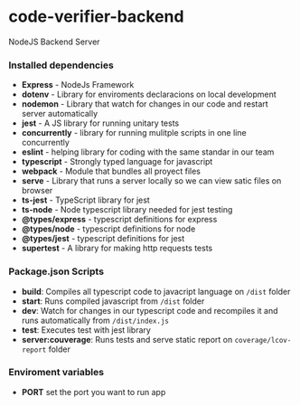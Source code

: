 # code-verifier-backend

NodeJS Backend Server

### Installed dependencies

- **Express** - NodeJs Framework
- **dotenv** - Library for enviroments declaracions on local development
- **nodemon** - Library that watch for changes in our code and restart server automatically
- **jest** - A JS library for running unitary tests
- **concurrently** - library for running mulitple scripts in one line concurrently
- **eslint** - helping library for coding with the same standar in our team
- **typescript** - Strongly typed language for javascript
- **webpack** - Module that bundles all proyect files
- **serve** - Library that runs a server locally so we can view satic files on browser
- **ts-jest** - TypeScript library for jest
- **ts-node** - Node typescript library needed for jest testing
- **@types/express** - typescript definitions for express
- **@types/node** - typescript definitions for node
- **@types/jest** - typescript definitions for jest
- **supertest** - A library for making http requests tests

### Package.json Scripts

- **build**: Compiles all typescript code to javacript language on ``/dist`` folder
- **start**: Runs compiled javascript from ``/dist`` folder
- **dev**: Watch for changes in our typescript code and recompiles it and runs automatically from ``/dist/index.js``
- **test**: Executes test with jest library
- **server:couverage**: Runs tests and serve static report on ``coverage/lcov-report`` folder

### Enviroment variables

- **PORT** set the port you want to run app
